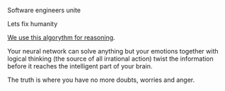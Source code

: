 Software engineers unite

Lets fix humanity

[We use this algorythm for reasoning](https://youtube.com/watch?v=LucW-p6zC5c&list=PLBw9d_OueVJS_084gYQexJ38LC2LEhpR4&index=2).

Your neural network can solve anything but your emotions together with logical thinking (the source of all irrational action) twist the information before it reaches the intelligent part of your brain.

The truth is where you have no more doubts, worries and anger.

